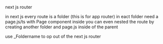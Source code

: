 next js router

in next js every route is a folder (this is for app router)
in eact folder need a page.js/ts with Page component inside
you can even nested the route by creating another folder and page.js inside of the parent

use \_Foldername to op out of the next js router

